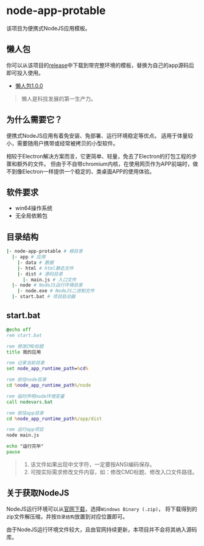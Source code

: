 # node-app-protable

该项目为便携式NodeJS应用模板。

## 懒人包

你可以从该项目的[release](https://github.com/yuri2peter/node-app-protable/releases)中下载到带完整环境的模板，替换为自己的app源码后即可投入使用。
- [懒人包1.0.0](https://github.com/yuri2peter/node-app-protable/releases/tag/1.0.0)
> 懒人是科技发展的第一生产力。

## 为什么需要它？

便携式NodeJS应用有着免安装、免部署、运行环境稳定等优点。
适用于体量较小，需要随用户携带或经常被拷贝的小型软件。

相较于Electron解决方案而言，它更简单、轻量，免去了Electron的打包工程的步骤和额外的文件。
但由于不自带chromium内核，在使用网页作为APP前端时，做不到像Electron一样提供一个稳定的、类桌面APP的使用体验。

## 软件要求

- win64操作系统
- 无全局依赖包

## 目录结构

```bash
|- node-app-protable # 根目录
  |- app # 应用
    |- data # 数据
    |- html # html静态文件
    |- dist # 源码目录
      |- main.js # 入口文件
  |- node # NodeJS运行环境目录
    |- node.exe # NodeJS二进制文件
  |- start.bat # 项目启动器
```

## start.bat

```bat
@echo off
rem start.bat

rem 修改CMD标题
title 我的应用

rem 记录当前目录
set node_app_runtime_path=%cd%

rem 前往node目录
cd %node_app_runtime_path%/node

rem 临时声明node环境变量
call nodevars.bat

rem 前往app目录
cd %node_app_runtime_path%/app/dist

rem 运行app项目
node main.js

echo "运行完毕"
pause
```

> 1. 该文件如果出现中文字符，一定要按ANSI编码保存。
> 2. 可按实际需求修改文件内容，如：修改CMD标题、修改入口文件路径。

## 关于获取NodeJS

NodeJS运行环境可以从[官网下载](https://nodejs.org/en/download/)，选择`Windows Binary (.zip)`，
将下载得到的zip文件解压缩，并按`目录结构`放置到对应位置即可。

由于NodeJS运行环境文件较大，且由官网持续更新，本项目并不会将其纳入源码库。
